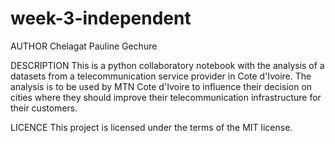 # week-3-independent
AUTHOR
Chelagat Pauline Gechure

DESCRIPTION
This is a python collaboratory notebook with the analysis of a datasets from a telecommunication service provider in Cote d'Ivoire. 
The analysis is to be used by MTN Cote d'Ivoire to influence their decision on cities where they should improve their telecommunication infrastructure for their customers.

LICENCE
This project is licensed under the terms of the MIT license.

